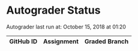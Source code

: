 # Autograder Status
Autograder last run at: October 15, 2018 at 01:20

| GitHub ID | Assignment | Graded Branch |
|-----------|------------|---------------|

